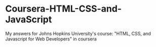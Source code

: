 # Coursera-HTML-CSS-and-JavaScript
My answers for Johns Hopkins University's course: "HTML, CSS, and Javascript for Web Developers" in coursera
